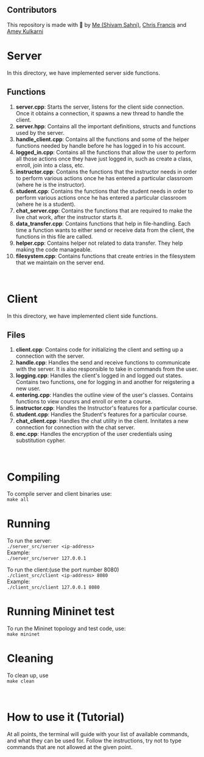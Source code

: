 ## Contributors

This repository is made with :blue_heart: by [Me (Shivam Sahni)](https://github.com/shivam15s), [Chris Francis](https://github.com/frank-chris) and [Amey Kulkarni](https://github.com/amey-kulkarni27)


# Server

In this directory, we have implemented server side functions.

## Functions
1. **server.cpp**: Starts the server, listens for the client side connection. Once it obtains a connection, it spawns a new thread to handle the client.
2. **server.hpp**: Contains all the important definitions, structs and functions used by the server.
3. **handle_client.cpp**: Contains all the functions and some of the helper functions needed by handle before he has logged in to his account.
4. **logged_in.cpp**: Contains all the functions that allow the user to perform all those actions once they have just logged in, such as create a class, enroll, join into a class, etc.
4. **instructor.cpp**: Contains the functions that the instructor needs in order to perform various actions once he has entered a particular classroom (where he is the instructor).
5. **student.cpp**: Contains the functions that the student needs in order to perform various actions once he has entered a particular classroom (where he is a student).
6. **chat_server.cpp**: Contains the functions that are required to make the live chat work, after the instructor starts it.
7. **data_transfer.cpp**: Contains functions that help in file-handling. Each time a function wants to either send or receive data from the client, the functions in this file are called.
8. **helper.cpp**: Contains helper not related to data transfer. They help making the code manageable.
9. **filesystem.cpp**: Contains functions that create entries in the filesystem that we maintain on the server end.

&nbsp;
# Client

In this directory, we have implemented client side functions.

## Files
1. **client.cpp**: Contains code for initializing the client and setting up a connection with the server.
2. **handle.cpp**: Handles the send and receive functions to communicate with the server. It is also responsible to take in commands from the user.
3. **logging.cpp**: Handles the client's logged in and logged out states. Contains two functions, one for logging in and another for reigstering a new user.
4. **entering.cpp**: Handles the outline view of the user's classes. Contains functions to view coursrs and enroll or enter a course.
5. **instructor.cpp**: Handles the Instructor's features for a particular course.
6. **student.cpp**: Handles the Student's features for a particular course.
7. **chat_client.cpp**: Handles the chat utility in the client. Innitates a new connection for connection with the chat server.
8. **enc.cpp**: Handles the encryption of the user credentials using substitution cypher.


&nbsp;

# Compiling  
  
To compile server and client binaries use:    
`make all`    

# Running  
To run the server:  
`./server_src/server <ip-address>`  
Example:       
`./server_src/server 127.0.0.1`    
   
To run the client:(use the port number 8080)  
`./client_src/client <ip-address> 8080`   
Example:     
`./client_src/client 127.0.0.1 8080`   
   
# Running Mininet test   
To run the Mininet topology and test code, use:   
`make mininet`    

# Cleaning   
To clean up, use   
`make clean`   
  
&nbsp;
# How to use it (Tutorial)
At all points, the terminal will guide with your list of available commands, and what they can be used for.
Follow the instructions, try not to type commands that are not allowed at the given point.
